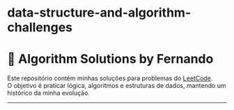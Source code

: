 # data-structure-and-algorithm-challenges

# 🧩 Algorithm Solutions by Fernando

Este repositório contém minhas soluções para problemas do [LeetCode](https://leetcode.com/).  
O objetivo é praticar lógica, algoritmos e estruturas de dados, mantendo um histórico da minha evolução.

---

